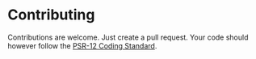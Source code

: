 # Contributing

Contributions are welcome. Just create a pull request. Your code should however follow the [PSR-12 Coding Standard](https://www.php-fig.org/psr/psr-12/).

